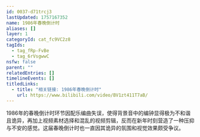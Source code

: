 ```yaml
---
id: 0037-d71trcj3
lastUpdated: 1757167352
name: 1986年春晚倒计时
aliases: []
layer: 1
categoryId: cat_fc9VC2z8
tagIds:
  - tag_fRp-FvBe
  - tag_6rVsgwwC
nsfw: false
parent: ""
relatedEntries: []
timelineEvents: []
titledLinks:
  - title: "相关链接: 1986年春晚倒计时"
    url: https://www.bilibili.com/video/BV1zt411T7aB/
---
```


1986年的春晚倒计时环节因配乐编曲失误，使得背景音中的编钟显得极为不和谐且诡异，再加上视频素材选择和混乱的视频剪辑，反而在新年时刻营造了一种压抑与不安的感觉。这届春晚倒计时也一直因其诡异的氛围和视觉效果颇受争议。